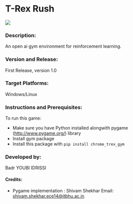 # T-Rex Rush 

![](https://github.com/shivamshekhar/Chrome-T-Rex-Rush/raw/master/screenshot.gif)

### Description:
An open ai gym environment for reinforcement learning.

### Version and Release:
First Release, version 1.0

### Target Platforms:
Windows/Linux

### Instructions and Prerequisites:   
To run this game:  
* Make sure you have Python installed alongwith pygame (http://www.pygame.org/) library
* Install gym package
* Install this package with ```pip install chrome_trex_gym```

### Developed by: 
Badr YOUBI IDRISSI

#### Credits:
* Pygame implementation : Shivam Shekhar Email: shivam.shekhar.ece14@itbhu.ac.in  
